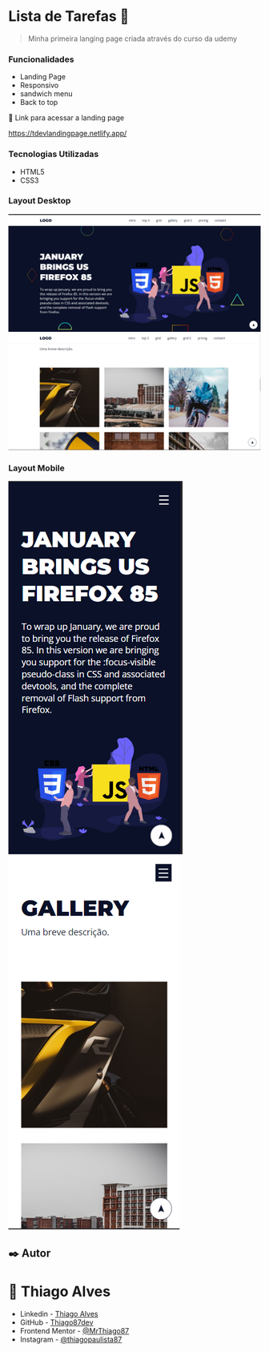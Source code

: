 # Lista de Tarefas :rocket:

> Minha primeira langing page criada através do curso da udemy
### Funcionalidades

* Landing Page
* Responsivo
* sandwich menu
* Back to top


:link: Link para acessar a landing page

https://tdevlandingpage.netlify.app/


### Tecnologias Utilizadas

* HTML5
* CSS3

### Layout Desktop

![desktop](assets/img/landing-page1.png)
![desktop](assets/img/landing-page2.png)

### Layout Mobile

![mobilevazio](assets/img/landing-page-mobile1.png)
![mobilevazio](assets/img/landing-page-mobile2.png)

## ✒️ Autor
# :raising_hand: Thiago Alves

- Linkedin - [Thiago Alves](https://www.linkedin.com/in/thiago-alves-010915274/)
- GitHub - [Thiago87dev](https://github.com/Thiago87dev)
- Frontend Mentor - [@MrThiago87](https://www.frontendmentor.io/profile/MrThiago87)
- Instagram - [@thiagopaulista87](https://www.instagram.com/thiagopaulista87/)
